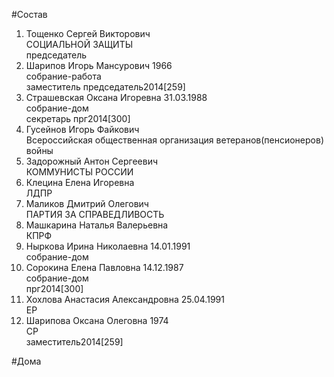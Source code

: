 #Состав  
1. Тощенко Сергей Викторович  
    СОЦИАЛЬНОЙ ЗАЩИТЫ  
    председатель  
2. Шарипов Игорь Мансурович 1966  
    собрание-работа  
    заместитель председатель2014[259]  
3. Страшевская Оксана Игоревна 31.03.1988  
    собрание-дом  
    секретарь прг2014[300]  
4. Гусейнов Игорь Файкович  
    Всероссийская общественная организация ветеранов(пенсионеров) войны  
5. Задорожный Антон Сергеевич  
    КОММУНИСТЫ РОССИИ  
6. Клецина Елена Игоревна  
    ЛДПР  
7. Маликов Дмитрий Олегович  
    ПАРТИЯ ЗА СПРАВЕДЛИВОСТЬ  
8. Машкарина Наталья Валерьевна  
    КПРФ  
9. Ныркова Ирина Николаевна 14.01.1991  
    собрание-дом  
10. Сорокина Елена Павловна 14.12.1987  
    собрание-дом  
    прг2014[300]  
11. Хохлова Анастасия Александровна 25.04.1991  
    ЕР  
12. Шарипова Оксана Олеговна 1974  
    СР  
    заместитель2014[259]  
  
#Дома  
